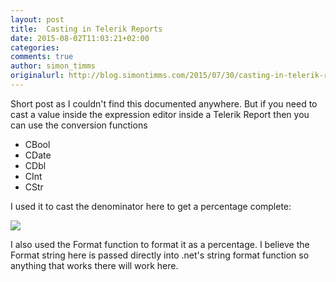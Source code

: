 ```yaml
---
layout: post
title:  Casting in Telerik Reports
date: 2015-08-02T11:03:21+02:00
categories:
comments: true
author: simon_timms
originalurl: http://blog.simontimms.com/2015/07/30/casting-in-telerik-reports/
---
```


Short post as I couldn't find this documented anywhere. But if you need to cast a value inside the expression editor inside a Telerik Report then you can use the conversion functions

* CBool
* CDate
* CDbl
* CInt
* CStr

I used it to cast the denominator here to get a percentage complete:

![](http://imgur.com/LE1hUUP.png)

I also used the Format function to format it as a percentage. I believe the Format string here is passed directly into .net's string format function so anything that works there will work here.
